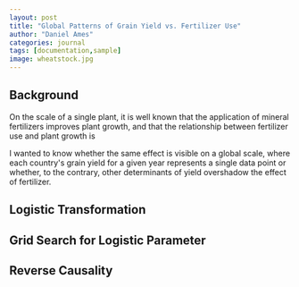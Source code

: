 ```yaml
---
layout: post
title: "Global Patterns of Grain Yield vs. Fertilizer Use"
author: "Daniel Ames"
categories: journal
tags: [documentation,sample]
image: wheatstock.jpg
---
```

## Background
On the scale of a single plant, it is well known that the application of mineral fertilizers improves plant growth, and that the relationship between fertilizer use and plant growth is

I wanted to know whether the same effect is visible on a global scale, where each country's grain yield for a given year represents a single data point or whether, to the contrary, other determinants of yield overshadow the effect of fertilizer.

## Logistic Transformation

## Grid Search for Logistic Parameter

## Reverse Causality